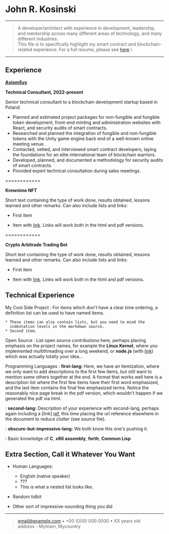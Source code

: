 John R. Kosinski
============

----

>  A developer/architect with experience in development, leadership, and mentorship across many different areas of technology, and many different industries. \
>  This file is to specifically highlight my smart contract and blockchain-related experience. For a full resume, please see [here](John-R-Kosinski.pdf).\

----

Experience
----------

**[AxiomSys](https://www.axiomsys.com/)**

**Technical Consultant, 2022-present**

Senior technical consultant to a blockchain development startup based in Poland. 

* Planned and estimated project packages for non-fungible and fungible token development, front-end minting and administration websites with React, and security audits of smart contracts.
* Researched and planned the integration of fungible and non-fungible tokens with the Unity game engine back end of a well-known online meeting venue.
* Contacted, vetted, and interviewed smart contract developers, laying the foundations for an elite international team of blockchain warriors.
* Developed, planned, and documented a methodology for security audits of smart contracts.
* Provided expert technical consultation during sales meetings. 

============

**Krewnime NFT**

Short text containing the type of work done, results obtained,
lessons learned and other remarks. Can also include lists and
links:

* First item

* Item with [link](http://www.example.com). Links will work both in
  the html and pdf versions.

============

**Crypto Arbitrade Trading Bot**

Short text containing the type of work done, results obtained,
lessons learned and other remarks. Can also include lists and
links:

* First item

* Item with [link](http://www.example.com). Links will work both in
  the html and pdf versions.

Technical Experience
--------------------

My Cool Side Project
:   For items which don't have a clear time ordering, a definition
    list can be used to have named items.

    * These items can also contain lists, but you need to mind the
      indentation levels in the markdown source.
    * Second item.

Open Source
:   List open source contributions here, perhaps placing emphasis on
    the project names, for example the **Linux Kernel**, where you
    implemented multithreading over a long weekend, or **node.js**
    (with [link](http://nodejs.org)) which was actually totally
    your idea...

Programming Languages
:   **first-lang:** Here, we have an itemization, where we only want
    to add descriptions to the first few items, but still want to
    mention some others together at the end. A format that works well
    here is a description list where the first few items have their
    first word emphasized, and the last item contains the final few
    emphasized terms. Notice the reasonably nice page break in the pdf
    version, which wouldn't happen if we generated the pdf via html.

:   **second-lang:** Description of your experience with second-lang,
    perhaps again including a [link] [ref], this time placing the url
    reference elsewhere in the document to reduce clutter (see source
    file). 

:   **obscure-but-impressive-lang:** We both know this one's pushing
    it.

:   Basic knowledge of **C**, **x86 assembly**, **forth**, **Common Lisp**

[ref]: https://github.com/githubuser/superlongprojectname

Extra Section, Call it Whatever You Want
----------------------------------------

* Human Languages:

     * English (native speaker)
     * ???
     * This is what a nested list looks like.

* Random tidbit

* Other sort of impressive-sounding thing you did

----

> <email@example.com> • +00 (0)00 000 0000 • XX years old\
> address - Mytown, Mycountry
